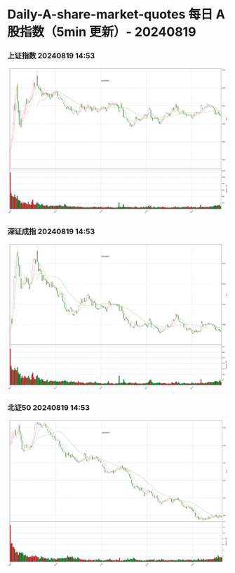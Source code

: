 
# Daily-A-share-market-quotes 每日 A 股指数（5min 更新）- 20240819

### 上证指数 20240819 14:53
![](./fig/2024/8/20240819-sh000001.png)

### 深证成指 20240819 14:53
![](./fig/2024/8/20240819-sz399001.png)

### 北证50 20240819 14:53
![](./fig/2024/8/20240819-bj899050.png)
